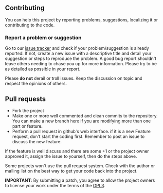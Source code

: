 ## Contributing

You can help this project by reporting problems, suggestions, localizing it or contributing to the code.

### Report a problem or suggestion

Go to our [issue tracker](https://github.com/P0cL4bs/WiFi-Pumpkin/issues) and check if your problem/suggestion is already reported. If not, create a new issue with a descriptive title and detail your suggestion or steps to reproduce the problem.
A good bug report shouldn't leave others needing to chase you up for more
information. Please try to be as detailed as possible in your report.

Please **do not** derail or troll issues. Keep the
discussion on topic and respect the opinions of others.

## Pull requests


- Fork the project
- Make one or more well commented and clean commits to the repository. You can make a new branch here if you are modifying more than one part or feature.
- Perform a pull request in github's web interface.
if it is a new Feature request, don't start the coding first. Remember to post an issue to discuss the new feature.

If the feature is well discuss and there are some +1 or the project owner approved it, assign the issue to yourself, then do the steps above.

Some projects won't use the pull request system. Check with the author or mailing list on the best way to get your code back into the project.

**IMPORTANT**: By submitting a patch, you agree to allow the project
owners to license your work under the terms of the [GPL3](LICENSE).